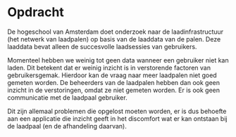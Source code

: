 # Opdracht

De hogeschool van Amsterdam doet onderzoek naar de laadinfrastructuur \(het netwerk van laadpalen\) op basis van de laaddata van de palen. Deze laaddata bevat alleen de succesvolle laadsessies van gebruikers. 

Momenteel hebben we weinig tot geen data wanneer een gebruiker niet kan laden. Dit betekent dat er weinig inzicht is in verstorende factoren van gebruikersgemak. Hierdoor kan de vraag naar meer laadpalen niet goed gemeten worden. De beheerders van de laadpalen hebben dan ook geen inzicht in de verstoringen, omdat ze niet gemeten worden. Er is ook  geen communicatie met de laadpaal gebruiker. 

Dit zijn allemaal problemen die opgelost moeten worden, er is dus behoefte aan een applicatie die inzicht geeft in het discomfort wat er kan ontstaan bij de laadpaal \(en de afhandeling daarvan\).  


